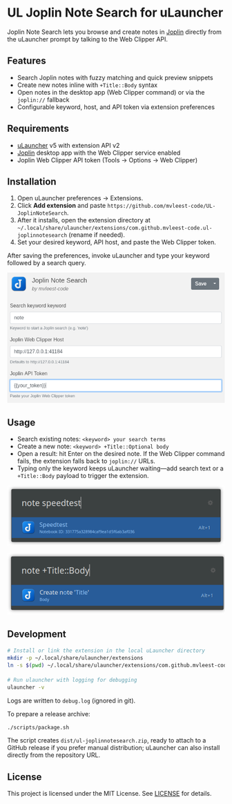# UL Joplin Note Search for uLauncher

Joplin Note Search lets you browse and create notes in [Joplin](https://joplinapp.org/) directly from the uLauncher prompt by talking to the Web Clipper API.

## Features
- Search Joplin notes with fuzzy matching and quick preview snippets
- Create new notes inline with `+Title::Body` syntax
- Open notes in the desktop app (Web Clipper command) or via the `joplin://` fallback
- Configurable keyword, host, and API token via extension preferences

## Requirements
- [uLauncher](https://ulauncher.io/) v5 with extension API v2
- [Joplin](https://joplinapp.org/) desktop app with the Web Clipper service enabled
- Joplin Web Clipper API token (Tools → Options → Web Clipper)

## Installation
1. Open uLauncher preferences → Extensions.
2. Click **Add extension** and paste `https://github.com/mvleest-code/UL-JoplinNoteSearch`.
3. After it installs, open the extension directory at `~/.local/share/ulauncher/extensions/com.github.mvleest-code.ul-joplinnotesearch` (rename if needed).
4. Set your desired keyword, API host, and paste the Web Clipper token.

After saving the preferences, invoke uLauncher and type your keyword followed by a search query.

![Extension settings showing configurable keyword, host, and token fields](images/settings.png)

## Usage
- Search existing notes: `<keyword> your search terms`
- Create a new note: `<keyword> +Title::Optional body`
- Open a result: hit Enter on the desired note. If the Web Clipper command fails, the extension falls back to `joplin://` URLs.
- Typing only the keyword keeps uLauncher waiting—add search text or a `+Title::Body` payload to trigger the extension.

![Searching for a note from uLauncher](images/searchnote.png)

![Creating a note inline](images/addnote.png)

## Development
```bash
# Install or link the extension in the local uLauncher directory
mkdir -p ~/.local/share/ulauncher/extensions
ln -s $(pwd) ~/.local/share/ulauncher/extensions/com.github.mvleest-code.ul-joplinnotesearch

# Run ulauncher with logging for debugging
ulauncher -v
```

Logs are written to `debug.log` (ignored in git).

To prepare a release archive:

```bash
./scripts/package.sh
```

The script creates `dist/ul-joplinnotesearch.zip`, ready to attach to a GitHub release if you prefer manual distribution; uLauncher can also install directly from the repository URL.

## License
This project is licensed under the MIT License. See [LICENSE](LICENSE) for details.
